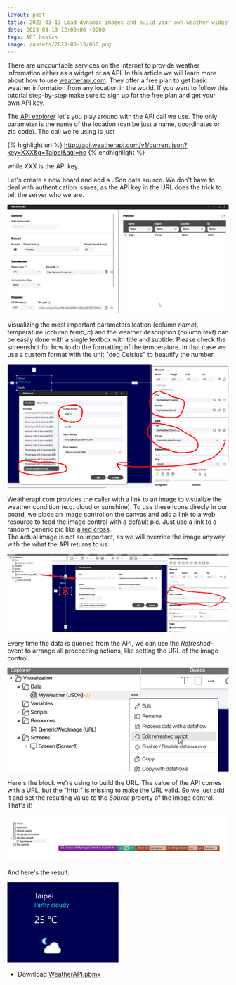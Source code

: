 ```yaml
---
layout: post
title: 2023-03-13 Load dynamic images and build your own weather widget with weatherapi.com
date: 2023-03-13 12:00:00 +0200
tags: API basics
image: /assets/2023-03-13/060.png
---
```

There are uncountable services on the internet to provide weather information either as a widget or as API. In this article we will learn more about how to use [weatherapi.com](http://weatherapi.com). They offer a free plan to get basic weather information from any location in the world. If you want to follow this tutorial step-by-step make sure to sign up for the free plan and get your own API key.

The [API explorer](https://www.weatherapi.com/api-explorer.aspx) let's you play around with the API call we use. The only parameter is the name of the location (can be just a name, coordinates or zip code). The call we're using is just

{% highlight url %}
http://api.weatherapi.com/v1/current.json?key=XXX&q=Taipei&aqi=no
{% endhighlight %}

while XXX is the API key.

Let's create a new board and add a JSon data source. We don't have to deal with authentication issues, as the API key in the URL does the trick to tell the server who we are.

![image](/assets/2023-03-13/010.png)

Visualizing the most important parameters lcation (column _name_), temperature (column _temp_c_) and the weather description (column _text_) can be easily done with a single textbox with title and subtitle. Please check the screenshot for how to do the formatting of the temperature. In that case we use a custom format with the unit "deg Celsius" to beautify the number.

![image](/assets/2023-03-13/020.png)

Weatherapi.com provides the caller with a link to an image to visualize the weather condition (e.g. cloud or sunshine). To use these icons direcly in our board, we place an image control on the canvas and add a link to a web resource to feed the image control with a default pic. Just use a link to a random generic pic like [a red cross](https://upload.wikimedia.org/wikipedia/commons/thumb/5/5f/Red_X.svg/100px-Red_X.svg.png).  
The actual image is not so important, as we will override the image anyway with the what the API returns to us. 

![image](/assets/2023-03-13/030.png)

Every time the data is queried from the API, we can use the _Refreshed_-event to arrange all proceeding actions, like setting the URL of the image control. 

![image](/assets/2023-03-13/040.png)

Here's the block we're using to build the URL. The value of the API comes with a URL, but the "http:" is missing to make the URL valid. So we just add it and set the resulting value to the _Source_ proerty of the image control. That's it!

![image](/assets/2023-03-13/050.png)

And here's the result:

![image](/assets/2023-03-13/060.png)

* Download [WeatherAPI.pbmx](/assets/2023-03-13/WeatherAPI.pbmx)

